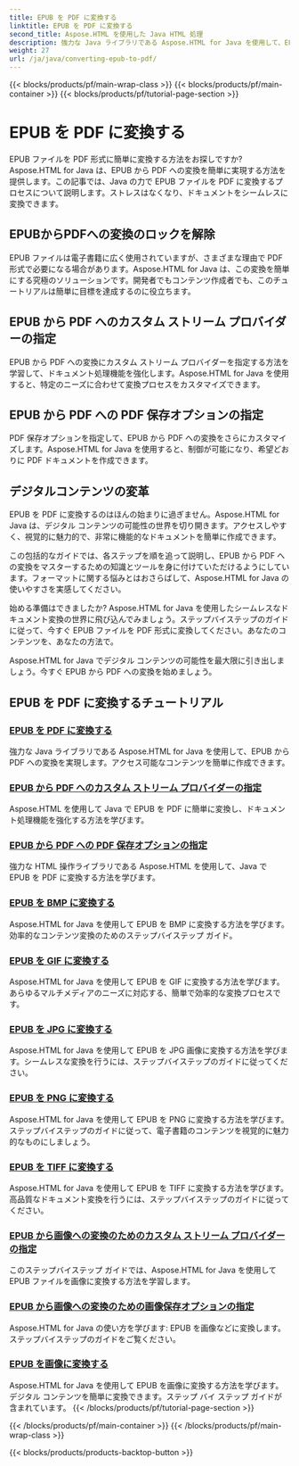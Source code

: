 ```yaml
---
title: EPUB を PDF に変換する
linktitle: EPUB を PDF に変換する
second_title: Aspose.HTML を使用した Java HTML 処理
description: 強力な Java ライブラリである Aspose.HTML for Java を使用して、EPUB から PDF への変換を実現します。アクセス可能なコンテンツを簡単に作成できます。
weight: 27
url: /ja/java/converting-epub-to-pdf/
---
```


{{< blocks/products/pf/main-wrap-class >}}
{{< blocks/products/pf/main-container >}}
{{< blocks/products/pf/tutorial-page-section >}}

# EPUB を PDF に変換する


EPUB ファイルを PDF 形式に簡単に変換する方法をお探しですか? Aspose.HTML for Java は、EPUB から PDF への変換を簡単に実現する方法を提供します。この記事では、Java の力で EPUB ファイルを PDF に変換するプロセスについて説明します。ストレスはなくなり、ドキュメントをシームレスに変換できます。

## EPUBからPDFへの変換のロックを解除

EPUB ファイルは電子書籍に広く使用されていますが、さまざまな理由で PDF 形式で必要になる場合があります。Aspose.HTML for Java は、この変換を簡単にする究極のソリューションです。開発者でもコンテンツ作成者でも、このチュートリアルは簡単に目標を達成するのに役立ちます。

## EPUB から PDF へのカスタム ストリーム プロバイダーの指定

EPUB から PDF への変換にカスタム ストリーム プロバイダーを指定する方法を学習して、ドキュメント処理機能を強化します。Aspose.HTML for Java を使用すると、特定のニーズに合わせて変換プロセスをカスタマイズできます。

## EPUB から PDF への PDF 保存オプションの指定

PDF 保存オプションを指定して、EPUB から PDF への変換をさらにカスタマイズします。Aspose.HTML for Java を使用すると、制御が可能になり、希望どおりに PDF ドキュメントを作成できます。

## デジタルコンテンツの変革

EPUB を PDF に変換するのはほんの始まりに過ぎません。Aspose.HTML for Java は、デジタル コンテンツの可能性の世界を切り開きます。アクセスしやすく、視覚的に魅力的で、非常に機能的なドキュメントを簡単に作成できます。

この包括的なガイドでは、各ステップを順を追って説明し、EPUB から PDF への変換をマスターするための知識とツールを身に付けていただけるようにしています。フォーマットに関する悩みとはおさらばして、Aspose.HTML for Java の使いやすさを実感してください。

始める準備はできましたか? Aspose.HTML for Java を使用したシームレスなドキュメント変換の世界に飛び込んでみましょう。ステップバイステップのガイドに従って、今すぐ EPUB ファイルを PDF 形式に変換してください。あなたのコンテンツを、あなたの方法で。

Aspose.HTML for Java でデジタル コンテンツの可能性を最大限に引き出しましょう。今すぐ EPUB から PDF への変換を始めましょう。
## EPUB を PDF に変換するチュートリアル
### [EPUB を PDF に変換する](./convert-epub-to-pdf/)
強力な Java ライブラリである Aspose.HTML for Java を使用して、EPUB から PDF への変換を実現します。アクセス可能なコンテンツを簡単に作成できます。
### [EPUB から PDF へのカスタム ストリーム プロバイダーの指定](./convert-epub-to-pdf-specify-custom-stream-provider/)
Aspose.HTML を使用して Java で EPUB を PDF に簡単に変換し、ドキュメント処理機能を強化する方法を学びます。
### [EPUB から PDF への PDF 保存オプションの指定](./convert-epub-to-pdf-specify-pdf-save-options/)
強力な HTML 操作ライブラリである Aspose.HTML を使用して、Java で EPUB を PDF に変換する方法を学びます。
### [EPUB を BMP に変換する](./convert-epub-to-bmp/)
Aspose.HTML for Java を使用して EPUB を BMP に変換する方法を学びます。効率的なコンテンツ変換のためのステップバイステップ ガイド。
### [EPUB を GIF に変換する](./convert-epub-to-gif/)
Aspose.HTML for Java を使用して EPUB を GIF に変換する方法を学びます。あらゆるマルチメディアのニーズに対応する、簡単で効率的な変換プロセスです。
### [EPUB を JPG に変換する](./convert-epub-to-jpg/)
Aspose.HTML for Java を使用して EPUB を JPG 画像に変換する方法を学びます。シームレスな変換を行うには、ステップバイステップのガイドに従ってください。
### [EPUB を PNG に変換する](./convert-epub-to-png/)
Aspose.HTML for Java を使用して EPUB を PNG に変換する方法を学びます。ステップバイステップのガイドに従って、電子書籍のコンテンツを視覚的に魅力的なものにしましょう。
### [EPUB を TIFF に変換する](./convert-epub-to-tiff/)
Aspose.HTML for Java を使用して EPUB を TIFF に変換する方法を学びます。高品質なドキュメント変換を行うには、ステップバイステップのガイドに従ってください。
### [EPUB から画像への変換のためのカスタム ストリーム プロバイダーの指定](./convert-epub-to-image-specify-custom-stream-provider/)
このステップバイステップ ガイドでは、Aspose.HTML for Java を使用して EPUB ファイルを画像に変換する方法を学習します。
### [EPUB から画像への変換のための画像保存オプションの指定](./convert-epub-to-image-specify-image-save-options/)
Aspose.HTML for Java の使い方を学びます: EPUB を画像などに変換します。ステップバイステップのガイドをご覧ください。
### [EPUB を画像に変換する](./convert-epub-to-image/)
Aspose.HTML for Java を使用して EPUB を画像に変換する方法を学びます。デジタル コンテンツを簡単に変換できます。ステップ バイ ステップ ガイドが含まれています。
{{< /blocks/products/pf/tutorial-page-section >}}

{{< /blocks/products/pf/main-container >}}
{{< /blocks/products/pf/main-wrap-class >}}

{{< blocks/products/products-backtop-button >}}
